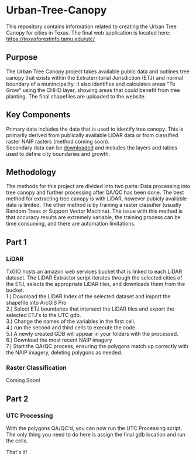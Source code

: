 # Urban-Tree-Canopy
This repository contains information related to creating the Urban Tree Canopy for cities in Texas. The final web application is located here: https://texasforestinfo.tamu.edu/utc/ <br>

## Purpose
The Urban Tree Canopy project takes available public data and outlines tree canopy that exists within the Extraterritorial Jurisdiction (ETJ) and normal boundary of a munincipality. It also identifies and calculates areas "To Grow" using the CHHD layer, showing areas that could benefit from tree planting. The final shapefiles are uploaded to the website. 

## Key Components
Primary data includes the data that is used to identify tree canopy. This is primarily derived from publically available LiDAR data or from classified raster NAIP rasters (method coming soon). <br>
Secondary data can be [downloaded](https://texasforestservice.sharepoint.com/sites/Share-ForestAnalytics/Documents/Forms/AllItems.aspx?viewpath=%2Fsites%2FShare%2DForestAnalytics%2FDocuments%2FForms%2FAllItems%2Easpx&id=%2Fsites%2FShare%2DForestAnalytics%2FDocuments%2FGeospatial%20Systems%2FJGorman%2FUrban%20Tree%20Canopy%20%28UTC%29&viewid=ce165790%2D6a2b%2D4d01%2Dae26%2Dde16078cd176) and includes the layers and tables used to define city boundaries and growth. <br>

## Methodology
The methods for this project are divided into two parts: Data processing into tree canopy and further processing after QA/QC has been done. The best method for extracting tree canopy is with LiDAR, however pubicly available data is limited. The other method is by training a raster classifier (usually Random Trees or Support Vector Machine). The issue with this method is that accuracy results are extremely variable, the training process can be time consuming, and there are automation limitations.
## Part 1
### LiDAR
TxGIO hosts an amazon web services bucket that is linked to each LiDAR dataset. The LiDAR Extractor script iterates through the selected cities of the ETJ, selects the appropriate LiDAR tiles, and downloads them from the bucket. <br>
1.) Download the LiDAR Index of the selected dataset and import the shapefile into ArcGIS Pro<br>
2.) Select ETJ boundaries that intersect the LiDAR tiles and export the selected ETJ's to the UTC gdb. <br>
3.) Change the names of the variables in the first cell. <br>
4.) run the second and third cells to execute the code<br>
5.) A newly created GDB will appear in your folders with the processed.<br>
6.) Download the most recent NAIP imagery <br>
7.) Start the QA/QC process, ensuring the polygons match up correctly with the NAIP imagery, deleting polygons as needed.<br>

### Raster Classification 
Coming Soon!<br>

## Part 2
### UTC Processing
With the polygons QA/QC'd, you can now run the UTC Processing script. The only thing you need to do here is assign the final gdb location and run the cells. <br>

That's it! 


